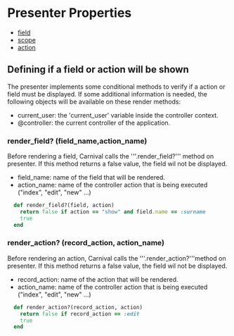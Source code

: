 # Presenter Properties

- [field](field.md)
- [scope](scope.md)
- [action](action.md)

## Defining if a field or action will be shown

The presenter implements some conditional methods to verify if a action or field must be displayed. 
If some additional information is needed, the following objects will be available on these render methods: 
* current_user: the 'current_user' variable inside the controller context.  
* @controller: the current controller of the application. 

### render_field? (field_name,action_name)
Before rendering a field, Carnival calls the '''.render_field?''' method on presenter. If this method returns a false value, the field wil not be displayed. 

* field_name: name of the field that will be rendered. 
* action_name: name of the controller action that is being executed ("index", "edit", "new" ...) 

```ruby
  def render_field?(field, action)
    return false if action == "show" and field.name == :surname
    true
  end
```
### render_action? (record_action, action_name)
Before rendering an action, Carnival calls the '''.render_action?'''method on presenter. If this method returns a false value, the field wil not be displayed.   

* record_action: name of the action that will be rendered. 
* action_name: name of the controller action that is being executed ("index", "edit", "new" ...) 

```ruby
  def render_action?(record_action, action)
    return false if record_action == :edit
    true
  end
```
